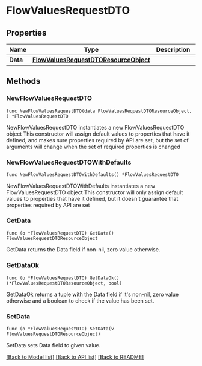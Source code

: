 # FlowValuesRequestDTO

## Properties

Name | Type | Description | Notes
------------ | ------------- | ------------- | -------------
**Data** | [**FlowValuesRequestDTOResourceObject**](FlowValuesRequestDTOResourceObject.md) |  | 

## Methods

### NewFlowValuesRequestDTO

`func NewFlowValuesRequestDTO(data FlowValuesRequestDTOResourceObject, ) *FlowValuesRequestDTO`

NewFlowValuesRequestDTO instantiates a new FlowValuesRequestDTO object
This constructor will assign default values to properties that have it defined,
and makes sure properties required by API are set, but the set of arguments
will change when the set of required properties is changed

### NewFlowValuesRequestDTOWithDefaults

`func NewFlowValuesRequestDTOWithDefaults() *FlowValuesRequestDTO`

NewFlowValuesRequestDTOWithDefaults instantiates a new FlowValuesRequestDTO object
This constructor will only assign default values to properties that have it defined,
but it doesn't guarantee that properties required by API are set

### GetData

`func (o *FlowValuesRequestDTO) GetData() FlowValuesRequestDTOResourceObject`

GetData returns the Data field if non-nil, zero value otherwise.

### GetDataOk

`func (o *FlowValuesRequestDTO) GetDataOk() (*FlowValuesRequestDTOResourceObject, bool)`

GetDataOk returns a tuple with the Data field if it's non-nil, zero value otherwise
and a boolean to check if the value has been set.

### SetData

`func (o *FlowValuesRequestDTO) SetData(v FlowValuesRequestDTOResourceObject)`

SetData sets Data field to given value.



[[Back to Model list]](../README.md#documentation-for-models) [[Back to API list]](../README.md#documentation-for-api-endpoints) [[Back to README]](../README.md)


